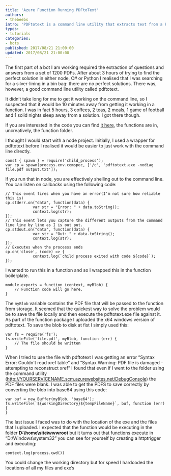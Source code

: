 ```yaml
---
title: 'Azure Function Running PDFtoText'
authors:
- thebeebs
intro: 'PDFtotext is a command line utility that extracts text from a PDF. In this tutorial I explain how I used it in a Azure Function'
types:
- tutorials
categories:
- bots
published: 2017/08/21 21:00:00
updated: 2017/08/21 21:00:00
---
```


The first part of a bot I am working required the extraction of questions and answers from a set of 1200 PDFs. After about 3 hours of trying to find the perfect solution in either node, C# or Python I realised that I was searching for a silver-lining in a bin bag: there are no perfect solutions. There was, however, a good command line utility called pdftotext.

It didn’t take long for me to get it working on the command line, so I suspected that it would be 10 minutes away from getting it working in a function. I was in fact 5 hours, 3 coffees, 2 teas, 2 meals, 1 game of football and 1 solid nights sleep away from a solution. I got there though.

If you are interested in the code you can find [it here]( https://github.com/smich73/QnA-Maker-Uber-Search.git), the functions are in, uncreatively, the function folder.

I thought I would start with a node project. Initially, I used a wrapper for pdftotext before I realised it would be easier to just work with the command line directly.
```
const { spawn } = require('child_process');
var cp = spawn(process.env.comspec, ['/c', 'pdftotext.exe -nodiag file.pdf output.txt']);
```
If you run that in node, you are effectively shelling out to the command line. You can listen on callbacks using the following code:
```
// This event fires when you have an error(I’m not sure how reliable this is)
cp.stderr.on("data", function(data) {
            var str = "Error: " + data.toString();
            context.log(str);
});
// This event lets you capture the different outputs from the command line line by line as I is out put.
cp.stdout.on("data", function(data) {
            var str = "Out: " + data.toString();
            context.log(str);       
});
// Executes when the processs ends
cp.on('close', (code) => {
            context.log(`child process exited with code ${code}`);
});
```
I wanted to run this in a function and so I wrapped this in the function boilerplate. 

```
module.exports = function (context, myBlob) {
	// Function code will go here.
}
```
The ```myBlob``` variable contains the PDF file that will be passed to the function from storage. It seemed that the quickest way to solve the problem would be to save the file locally and then execute the pdftotext.exe file against it. As part of the function package I uploaded the x64 windows version of pdftotext.
To save the blob to disk at fist I simply used this:
```
var fs = require('fs');
fs.writeFile('file.pdf', myBlob, function (err) {
	// The file should be written
}
```
When I tried to use the file with pdftotext I was getting an error “Syntax Error: Couldn't read xref table” and “Syntax Warning: PDF file is damaged - attempting to reconstruct xref”
I found that even if I went to the folder using the command utility (http://YOURSERVICENAME.scm.azurewebsites.net/DebugConsole) the PDF files were blank.
I was able to get the PDFS to save correctly by converting the blob into base64 using this code:

```
var buf = new Buffer(myBlob, 'base64'); 
fs.writeFile(`${workingDirectory}${tempFileName}`, buf, function (err) {
}
```
The last issue I faced was to do with the location of the exe and the files that I uploaded. I expected that the function would be executing in the folder **D:\home\site\wwwroot** but it turns out that functions execute in “D:\Windows\system32” you can see for yourself by creating a httptrigger and executing: 

```
context.log(process.cwd())
```
You could change the working directory but for speed I hardcoded the locations of all my files and exe’s
